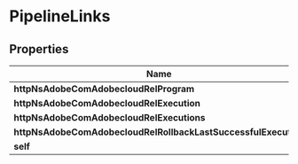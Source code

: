 

# PipelineLinks

## Properties

Name | Type | Description | Notes
------------ | ------------- | ------------- | -------------
**httpNsAdobeComAdobecloudRelProgram** | [**HalLink**](HalLink.md) |  |  [optional]
**httpNsAdobeComAdobecloudRelExecution** | [**HalLink**](HalLink.md) |  |  [optional]
**httpNsAdobeComAdobecloudRelExecutions** | [**HalLink**](HalLink.md) |  |  [optional]
**httpNsAdobeComAdobecloudRelRollbackLastSuccessfulExecution** | [**HalLink**](HalLink.md) |  |  [optional]
**self** | [**HalLink**](HalLink.md) |  |  [optional]




